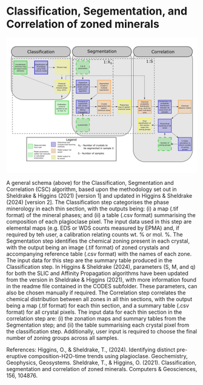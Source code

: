 # Classification, Segementation, and Correlation of zoned minerals

![CSC schema](CSC_schema.jpg)

A general schema (above) for the Classification, Segmentation and Correlation (CSC) algorithm, based upon the methodology set out in Sheldrake & Higgins (2021) [version 1] and updated in Higgins & Sheldrake (2024) [version 2]. The Classification step categorises the phase minerology in each thin section, with the outputs being: (i) a map (.tif format) of the mineral phases; and (ii) a table (.csv format) summarising the composition of each plagioclase pixel. The input data used in this step are elemental maps (e.g. EDS or WDS counts measured by EPMA) and, if required by teh user, a calibration relating counts wt. % or mol. %. The Segmentation step identifies the chemical zoning present in each crystal, with the output being an image (.tif format) of zoned crystals and accompanying reference table (.csv format) with the names of each zone. The input data for this step are the summary table produced in the Classification step. In Higgins & Sheldrake (2024), parameters (S, M, and q) for both the SLIC and Affinity Propagation algorithms have been updated from the version in Sheldrake & Higgins (2021), with more information found in the readme file contained in the CODES subfolder. These parameters, can also be chosen manually if required. The Correlation step correlates the chemical distribution between all zones in all thin sections, with the output being a map (.tif format) for each thin section, and a summary table (.csv format) for all crystal pixels. The input data for each thin section in the correlation step are: (i) the zonation maps and summary tables from the Segmentation step; and (ii) the table summarising each crystal pixel from the classification step. Additionally, user input is required to choose the final number of zoning groups across all samples.

References:
Higgins, O., & Sheldrake, T., (2024). Identifying distinct pre-eruptive composition-H2O-time trends using plagioclase. Geochemistry, Geophysics, Geosystems.
Sheldrake, T., & Higgins, O. (2021). Classification, segmentation and correlation of zoned minerals. Computers & Geosciences, 156, 104876.
